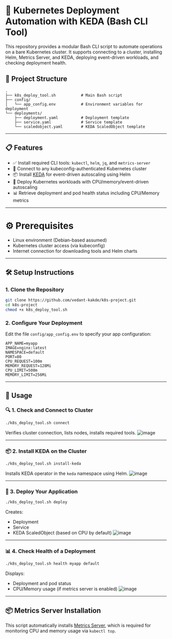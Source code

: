 # 🚀 Kubernetes Deployment Automation with KEDA (Bash CLI Tool)

This repository provides a modular Bash CLI script to automate operations on a bare Kubernetes cluster. It supports connecting to a cluster, installing Helm, Metrics Server, and KEDA, deploying event-driven workloads, and checking deployment health.

## 📂 Project Structure

```
.
├── k8s_deploy_tool.sh           # Main Bash script
├── config/
│   └── app_config.env           # Environment variables for deployment
└── deployments/
    ├── deployment.yaml          # Deployment template
    ├── service.yaml             # Service template
    └── scaledobject.yaml        # KEDA ScaledObject template
```

---

## 📋 Features

- ✅ Install required CLI tools: `kubectl`, `helm`, `jq`, and `metrics-server`
- 🔌 Connect to any kubeconfig-authenticated Kubernetes cluster
- 📦 Install [KEDA](https://keda.sh) for event-driven autoscaling using Helm
- 🚀 Deploy Kubernetes workloads with CPU/memory/event-driven autoscaling
- 📊 Retrieve deployment and pod health status including CPU/Memory metrics

---

# ⚙️ Prerequisites

- Linux environment (Debian-based assumed)
- Kubernetes cluster access (via kubeconfig)
- Internet connection for downloading tools and Helm charts

---

## 🛠 Setup Instructions

### 1. Clone the Repository

```bash
git clone https://github.com/vedant-kakde/k8s-project.git
cd k8s-project
chmod +x k8s_deploy_tool.sh
```

### 2. Configure Your Deployment

Edit the file `config/app_config.env` to specify your app configuration:

```env
APP_NAME=myapp
IMAGE=nginx:latest
NAMESPACE=default
PORT=80
CPU_REQUEST=100m
MEMORY_REQUEST=128Mi
CPU_LIMIT=500m
MEMORY_LIMIT=256Mi
```

---

## 🚦 Usage

### 🔍 1. Check and Connect to Cluster

```bash
./k8s_deploy_tool.sh connect
```

Verifies cluster connection, lists nodes, installs required tools.
![image](https://github.com/user-attachments/assets/4cd883b3-1eff-4357-894e-5621954abf69)

---

### 📦 2. Install KEDA on the Cluster

```bash
./k8s_deploy_tool.sh install-keda
```

Installs KEDA operator in the `keda` namespace using Helm.
![image](https://github.com/user-attachments/assets/be7c25c3-be65-404b-b39a-3a9a95f1f472)

---

### 🚀 3. Deploy Your Application

```bash
./k8s_deploy_tool.sh deploy
```

Creates:
- Deployment
- Service
- KEDA ScaledObject (based on CPU by default)
![image](https://github.com/user-attachments/assets/193b0832-ba49-42a7-9faf-1441e2522fb5)

---

### 📊 4. Check Health of a Deployment

```bash
./k8s_deploy_tool.sh health myapp default
```

Displays:
- Deployment and pod status
- CPU/Memory usage (if metrics server is enabled)
![image](https://github.com/user-attachments/assets/c6e89c24-479c-4a22-8ed9-e6c59a7b82a6)

---

## 📦 Metrics Server Installation

This script automatically installs [Metrics Server](https://github.com/kubernetes-sigs/metrics-server), which is required for monitoring CPU and memory usage via `kubectl top`.

